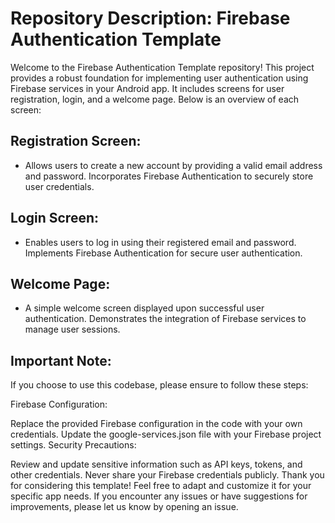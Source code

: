 # Repository Description: Firebase Authentication Template

Welcome to the Firebase Authentication Template repository! This project provides a robust foundation for implementing user authentication using Firebase services in your Android app. It includes screens for user registration, login, and a welcome page. Below is an overview of each screen:

## Registration Screen:

  -  Allows users to create a new account by providing a valid email address and password.
Incorporates Firebase Authentication to securely store user credentials.
## Login Screen:

  -  Enables users to log in using their registered email and password.
Implements Firebase Authentication for secure user authentication.
## Welcome Page:

  -  A simple welcome screen displayed upon successful user authentication.
Demonstrates the integration of Firebase services to manage user sessions.
## Important Note:
If you choose to use this codebase, please ensure to follow these steps:

Firebase Configuration:

Replace the provided Firebase configuration in the code with your own credentials.
Update the google-services.json file with your Firebase project settings.
Security Precautions:

Review and update sensitive information such as API keys, tokens, and other credentials.
Never share your Firebase credentials publicly.
Thank you for considering this template! Feel free to adapt and customize it for your specific app needs. If you encounter any issues or have suggestions for improvements, please let us know by opening an issue.
